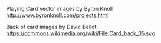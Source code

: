 Playing Card vector images by Byron Knoll
http://www.byronknoll.com/projects.html

Back of card images by David Bellot
https://commons.wikimedia.org/wiki/File:Card_back_05.svg